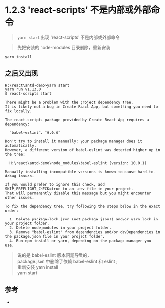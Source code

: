 # 1.2.3 'react-scripts' 不是内部或外部命令

>`yarn start` 出现 'react-scripts' 不是内部或外部命令

>先把安装的 node-modules 目录删除，重新安装

```
yarn install
```


## 之后又出现
```
H:\react\antd-demo>yarn start
yarn run v1.13.0
$ react-scripts start

There might be a problem with the project dependency tree.
It is likely not a bug in Create React App, but something you need to fix locally.

The react-scripts package provided by Create React App requires a dependency:

  "babel-eslint": "9.0.0"

Don't try to install it manually: your package manager does it automatically.
However, a different version of babel-eslint was detected higher up in the tree:

  H:\react\antd-demo\node_modules\babel-eslint (version: 10.0.1)

Manually installing incompatible versions is known to cause hard-to-debug issues.

If you would prefer to ignore this check, add SKIP_PREFLIGHT_CHECK=true to an .env file in your project.
That will permanently disable this message but you might encounter other issues.

To fix the dependency tree, try following the steps below in the exact order:

  1. Delete package-lock.json (not package.json!) and/or yarn.lock in your project folder.
  2. Delete node_modules in your project folder.
  3. Remove "babel-eslint" from dependencies and/or devDependencies in the package.json file in your project folder.
  4. Run npm install or yarn, depending on the package manager you use.
```

>说的是 babel-eslint 版本问题导致的，  
package.json 中删除了依赖 babel-eslint 和 eslint ;  
重新安装 yarn install  
yarn start  


## 参考
- []()